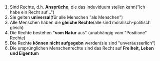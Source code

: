 1. Sind Rechte, d.h. **Ansprüche**, die das Induviduum stellen kann("Ich habe ein Recht auf...")
2. Sie gelten **universal**(für alle Menschen "als Menschen")
3. Alle Menschen haben die **gleiche Rechte**(alle sind moralisch-politisch gleich)
4. Die Rechte bestehen "**vom Natur** aus" (unabhängig vom "Positione" Rechte)
5. Die Rechte **können nicht aufgegebn** werden(sie sind "unveräusserlich")
6. Die ursprünglichen Menschenrechte sind das Recht auf **Freiheit, Leben und Eigentum**